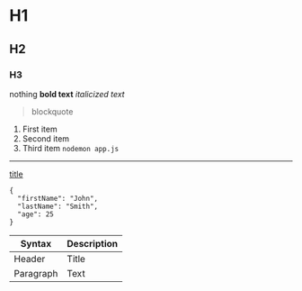# H1

## H2

### H3

nothing
**bold text**
_italicized text_

> blockquote

1. First item
2. Second item
3. Third item
   `nodemon app.js`

---

[title](https://www.google.com/)

```
{
  "firstName": "John",
  "lastName": "Smith",
  "age": 25
}
```

| Syntax    | Description |
| --------- | ----------- |
| Header    | Title       |
| Paragraph | Text        |

